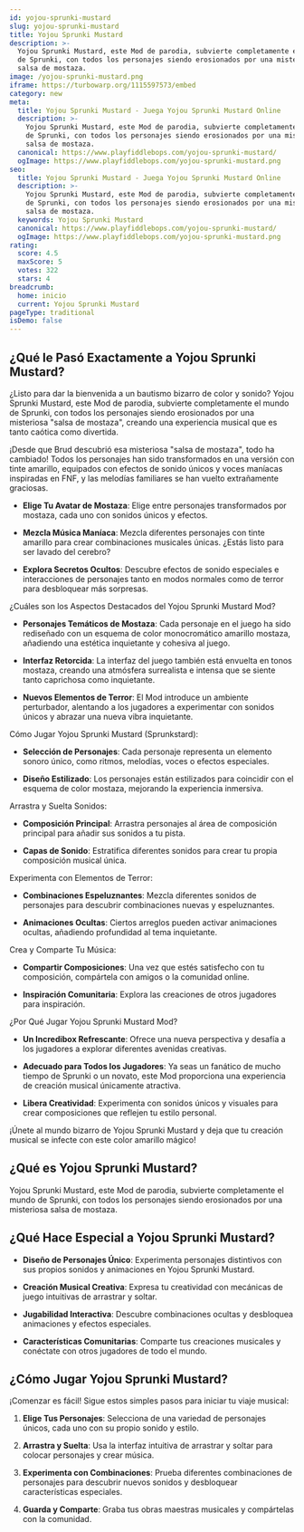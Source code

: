 ```yaml
---
id: yojou-sprunki-mustard
slug: yojou-sprunki-mustard
title: Yojou Sprunki Mustard
description: >-
  Yojou Sprunki Mustard, este Mod de parodia, subvierte completamente el mundo
  de Sprunki, con todos los personajes siendo erosionados por una misteriosa
  salsa de mostaza.
image: /yojou-sprunki-mustard.png
iframe: https://turbowarp.org/1115597573/embed
category: new
meta:
  title: Yojou Sprunki Mustard - Juega Yojou Sprunki Mustard Online
  description: >-
    Yojou Sprunki Mustard, este Mod de parodia, subvierte completamente el mundo
    de Sprunki, con todos los personajes siendo erosionados por una misteriosa
    salsa de mostaza.
  canonical: https://www.playfiddlebops.com/yojou-sprunki-mustard/
  ogImage: https://www.playfiddlebops.com/yojou-sprunki-mustard.png
seo:
  title: Yojou Sprunki Mustard - Juega Yojou Sprunki Mustard Online
  description: >-
    Yojou Sprunki Mustard, este Mod de parodia, subvierte completamente el mundo
    de Sprunki, con todos los personajes siendo erosionados por una misteriosa
    salsa de mostaza.
  keywords: Yojou Sprunki Mustard
  canonical: https://www.playfiddlebops.com/yojou-sprunki-mustard/
  ogImage: https://www.playfiddlebops.com/yojou-sprunki-mustard.png
rating:
  score: 4.5
  maxScore: 5
  votes: 322
  stars: 4
breadcrumb:
  home: inicio
  current: Yojou Sprunki Mustard
pageType: traditional
isDemo: false
---
```


## ¿Qué le Pasó Exactamente a Yojou Sprunki Mustard?

¿Listo para dar la bienvenida a un bautismo bizarro de color y sonido? Yojou Sprunki Mustard, este Mod de parodia, subvierte completamente el mundo de Sprunki, con todos los personajes siendo erosionados por una misteriosa "salsa de mostaza", creando una experiencia musical que es tanto caótica como divertida.

¡Desde que Brud descubrió esa misteriosa "salsa de mostaza", todo ha cambiado! Todos los personajes han sido transformados en una versión con tinte amarillo, equipados con efectos de sonido únicos y voces maníacas inspiradas en FNF, y las melodías familiares se han vuelto extrañamente graciosas.

- **Elige Tu Avatar de Mostaza**: Elige entre personajes transformados por mostaza, cada uno con sonidos únicos y efectos.

- **Mezcla Música Maníaca**: Mezcla diferentes personajes con tinte amarillo para crear combinaciones musicales únicas. ¿Estás listo para ser lavado del cerebro?

- **Explora Secretos Ocultos**: Descubre efectos de sonido especiales e interacciones de personajes tanto en modos normales como de terror para desbloquear más sorpresas.

¿Cuáles son los Aspectos Destacados del Yojou Sprunki Mustard Mod?

- **Personajes Temáticos de Mostaza**: Cada personaje en el juego ha sido rediseñado con un esquema de color monocromático amarillo mostaza, añadiendo una estética inquietante y cohesiva al juego.

- **Interfaz Retorcida**: La interfaz del juego también está envuelta en tonos mostaza, creando una atmósfera surrealista e intensa que se siente tanto caprichosa como inquietante.

- **Nuevos Elementos de Terror**: El Mod introduce un ambiente perturbador, alentando a los jugadores a experimentar con sonidos únicos y abrazar una nueva vibra inquietante.

Cómo Jugar Yojou Sprunki Mustard (Sprunkstard):

- **Selección de Personajes**: Cada personaje representa un elemento sonoro único, como ritmos, melodías, voces o efectos especiales.

- **Diseño Estilizado**: Los personajes están estilizados para coincidir con el esquema de color mostaza, mejorando la experiencia inmersiva.

Arrastra y Suelta Sonidos:

- **Composición Principal**: Arrastra personajes al área de composición principal para añadir sus sonidos a tu pista.

- **Capas de Sonido**: Estratifica diferentes sonidos para crear tu propia composición musical única.

Experimenta con Elementos de Terror:

- **Combinaciones Espeluznantes**: Mezcla diferentes sonidos de personajes para descubrir combinaciones nuevas y espeluznantes.

- **Animaciones Ocultas**: Ciertos arreglos pueden activar animaciones ocultas, añadiendo profundidad al tema inquietante.

Crea y Comparte Tu Música:

- **Compartir Composiciones**: Una vez que estés satisfecho con tu composición, compártela con amigos o la comunidad online.

- **Inspiración Comunitaria**: Explora las creaciones de otros jugadores para inspiración.

¿Por Qué Jugar Yojou Sprunki Mustard Mod?

- **Un Incredibox Refrescante**: Ofrece una nueva perspectiva y desafía a los jugadores a explorar diferentes avenidas creativas.

- **Adecuado para Todos los Jugadores**: Ya seas un fanático de mucho tiempo de Sprunki o un novato, este Mod proporciona una experiencia de creación musical únicamente atractiva.

- **Libera Creatividad**: Experimenta con sonidos únicos y visuales para crear composiciones que reflejen tu estilo personal.

¡Únete al mundo bizarro de Yojou Sprunki Mustard y deja que tu creación musical se infecte con este color amarillo mágico!

## ¿Qué es Yojou Sprunki Mustard?

Yojou Sprunki Mustard, este Mod de parodia, subvierte completamente el mundo de Sprunki, con todos los personajes siendo erosionados por una misteriosa salsa de mostaza.

## ¿Qué Hace Especial a Yojou Sprunki Mustard?

- **Diseño de Personajes Único**: Experimenta personajes distintivos con sus propios sonidos y animaciones en Yojou Sprunki Mustard.

- **Creación Musical Creativa**: Expresa tu creatividad con mecánicas de juego intuitivas de arrastrar y soltar.

- **Jugabilidad Interactiva**: Descubre combinaciones ocultas y desbloquea animaciones y efectos especiales.

- **Características Comunitarias**: Comparte tus creaciones musicales y conéctate con otros jugadores de todo el mundo.

## ¿Cómo Jugar Yojou Sprunki Mustard?

¡Comenzar es fácil! Sigue estos simples pasos para iniciar tu viaje musical:

1. **Elige Tus Personajes**: Selecciona de una variedad de personajes únicos, cada uno con su propio sonido y estilo.

1. **Arrastra y Suelta**: Usa la interfaz intuitiva de arrastrar y soltar para colocar personajes y crear música.

1. **Experimenta con Combinaciones**: Prueba diferentes combinaciones de personajes para descubrir nuevos sonidos y desbloquear características especiales.

1. **Guarda y Comparte**: Graba tus obras maestras musicales y compártelas con la comunidad.